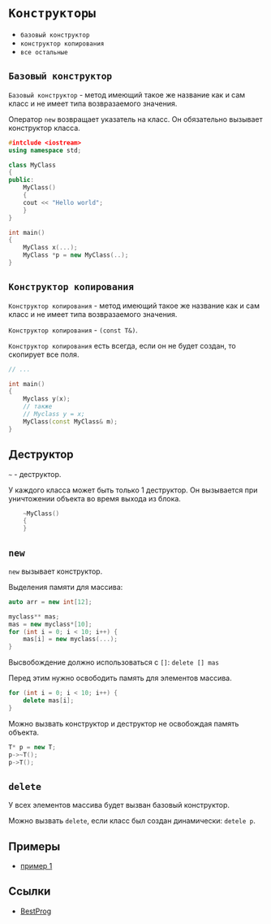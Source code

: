 # `Конструкторы`

- `базовый конструктор`
- `конструктор копирования`
- `все остальные`

## `Базовый конструктор`

`Базовый конструктор` - метод имеющий такое же название как и сам класс и не имеет типа
возвразаемого значения.

Оператор `new` возвращает указатель на класс. Он обязательно вызывает
конструктор класса.

```cpp
#intclude <iostream>
using namespace std;

class MyClass
{
public:
    MyClass()
    {
	cout << "Hello world";
    }
}

int main()
{
    MyClass x(...);
    MyClass *p = new MyClass(..);
}
```

## `Конструктор копирования`

`Конструктор копирования` - метод имеющий такое же название как и сам класс и
не имеет типа возвразаемого значения.

`Конструктор копирования` - `(const T&)`.

`Конструктор копирования` есть всегда, если он не будет создан, то скопирует
все поля.

```cpp
// ...

int main()
{
    Myclass y(x);
    // также
    // Myclass y = x;
    MyClass(const MyClass& m);
}
```

## Деструктор

`~` - деструктор.

У каждого класса может быть только 1 дeструктор. Он вызывается при уничтожении
объекта во время выхода из блока.

```cpp
    ~MyClass()
    {
    }
```

## `new`

`new` вызывает конструктор.

Выделения памяти для массива:

```cpp
auto arr = new int[12];
```

```cpp
myclass** mas;
mas = new myclass*[10];
for (int i = 0; i < 10; i++) {
    mas[i] = new myclass(...);
}
```

Высвобождение должно использоваться с `[]`: `delete [] mas`

Перед этим нужно освободить память для элементов массива.

```cpp
for (int i = 0; i < 10; i++) {
    delete mas[i];
}
```

Можно вызвать конструктор и деструктор не освобождая память объекта.

```cpp
T* p = new T;
p->~T();
p->T();
```

## `delete`

У всех элементов массива будет вызван базовый конструктор.

Можно вызвать `delete`, если класс был создан динамически: `detele p`.

## Примеры

- [пример 1](examples/constructors/ex1.cpp)

## Ссылки

- [BestProg](https://www.bestprog.net/ru/2018/04/02/c-class-constructor-features-of-use-constructors-in-the-classes-the-default-constructor-parameterized-constructors-examples-of-classes-that-contain-constructors_ru)
